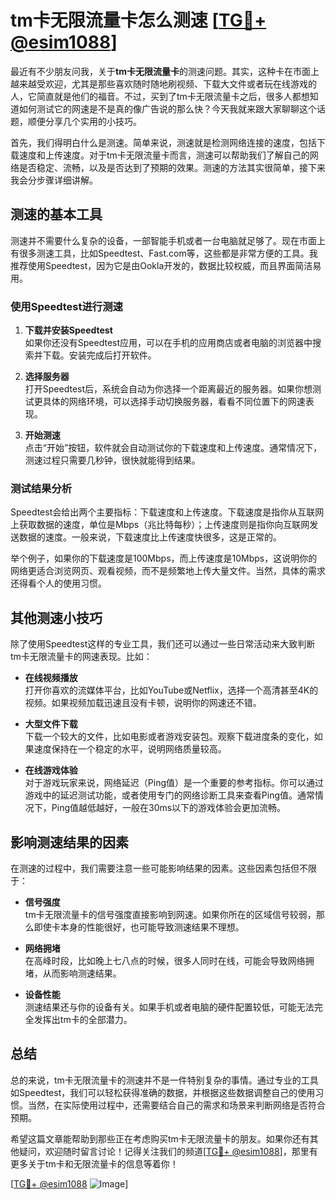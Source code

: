 # tm卡无限流量卡怎么测速 [[TG💪+ @esim1088](https://t.me/s/esim1088)]

最近有不少朋友问我，关于**tm卡无限流量卡**的测速问题。其实，这种卡在市面上越来越受欢迎，尤其是那些喜欢随时随地刷视频、下载大文件或者玩在线游戏的人，它简直就是他们的福音。不过，买到了tm卡无限流量卡之后，很多人都想知道如何测试它的网速是不是真的像广告说的那么快？今天我就来跟大家聊聊这个话题，顺便分享几个实用的小技巧。

首先，我们得明白什么是测速。简单来说，测速就是检测网络连接的速度，包括下载速度和上传速度。对于tm卡无限流量卡而言，测速可以帮助我们了解自己的网络是否稳定、流畅，以及是否达到了预期的效果。测速的方法其实很简单，接下来我会分步骤详细讲解。

## 测速的基本工具

测速并不需要什么复杂的设备，一部智能手机或者一台电脑就足够了。现在市面上有很多测速工具，比如Speedtest、Fast.com等，这些都是非常方便的工具。我推荐使用Speedtest，因为它是由Ookla开发的，数据比较权威，而且界面简洁易用。

### 使用Speedtest进行测速

1. **下载并安装Speedtest**  
   如果你还没有Speedtest应用，可以在手机的应用商店或者电脑的浏览器中搜索并下载。安装完成后打开软件。

2. **选择服务器**  
   打开Speedtest后，系统会自动为你选择一个距离最近的服务器。如果你想测试更具体的网络环境，可以选择手动切换服务器，看看不同位置下的网速表现。

3. **开始测速**  
   点击“开始”按钮，软件就会自动测试你的下载速度和上传速度。通常情况下，测速过程只需要几秒钟，很快就能得到结果。

### 测试结果分析

Speedtest会给出两个主要指标：下载速度和上传速度。下载速度是指你从互联网上获取数据的速度，单位是Mbps（兆比特每秒）；上传速度则是指你向互联网发送数据的速度。一般来说，下载速度比上传速度快很多，这是正常的。

举个例子，如果你的下载速度是100Mbps，而上传速度是10Mbps，这说明你的网络更适合浏览网页、观看视频，而不是频繁地上传大量文件。当然，具体的需求还得看个人的使用习惯。

## 其他测速小技巧

除了使用Speedtest这样的专业工具，我们还可以通过一些日常活动来大致判断tm卡无限流量卡的网速表现。比如：

- **在线视频播放**  
  打开你喜欢的流媒体平台，比如YouTube或Netflix，选择一个高清甚至4K的视频。如果视频加载迅速且没有卡顿，说明你的网速还不错。

- **大型文件下载**  
  下载一个较大的文件，比如电影或者游戏安装包。观察下载进度条的变化，如果速度保持在一个稳定的水平，说明网络质量较高。

- **在线游戏体验**  
  对于游戏玩家来说，网络延迟（Ping值）是一个重要的参考指标。你可以通过游戏中的延迟测试功能，或者使用专门的网络诊断工具来查看Ping值。通常情况下，Ping值越低越好，一般在30ms以下的游戏体验会更加流畅。

## 影响测速结果的因素

在测速的过程中，我们需要注意一些可能影响结果的因素。这些因素包括但不限于：

- **信号强度**  
  tm卡无限流量卡的信号强度直接影响到网速。如果你所在的区域信号较弱，那么即使卡本身的性能很好，也可能导致测速结果不理想。

- **网络拥堵**  
  在高峰时段，比如晚上七八点的时候，很多人同时在线，可能会导致网络拥堵，从而影响测速结果。

- **设备性能**  
  测速结果还与你的设备有关。如果手机或者电脑的硬件配置较低，可能无法完全发挥出tm卡的全部潜力。

## 总结

总的来说，tm卡无限流量卡的测速并不是一件特别复杂的事情。通过专业的工具如Speedtest，我们可以轻松获得准确的数据，并根据这些数据调整自己的使用习惯。当然，在实际使用过程中，还需要结合自己的需求和场景来判断网络是否符合预期。

希望这篇文章能帮助到那些正在考虑购买tm卡无限流量卡的朋友。如果你还有其他疑问，欢迎随时留言讨论！记得关注我们的频道[[TG💪+ @esim1088](https://t.me/s/esim1088)]，那里有更多关于tm卡和无限流量卡的信息等着你！

[[TG💪+ @esim1088](https://t.me/s/esim1088) ![Image](https://i.postimg.cc/4NQfJmqS/Snipaste-2025-05-13-00-14-12.png)]